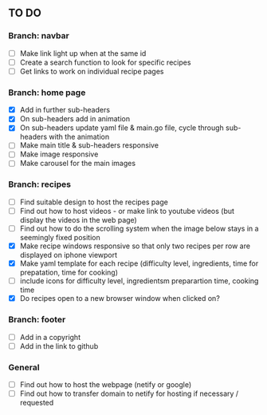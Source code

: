 ## TO DO

### Branch: navbar
- [ ] Make link light up when at the same id
- [ ] Create a search function to look for specific recipes
- [ ] Get links to work on individual recipe pages

### Branch: home page
- [x] Add in further sub-headers
- [x] On sub-headers add in animation
- [x] On sub-headers update yaml file & main.go file, cycle through sub-headers with the animation 
- [ ] Make main title & sub-headers responsive
- [ ] Make image responsive
- [ ] Make carousel for the main images

### Branch: recipes
- [ ] Find suitable design to host the recipes page
- [ ] Find out how to host videos - or make link to youtube videos (but display the videos in the web page)
- [ ] Find out how to do the scrolling system when the image below stays in a seemingly fixed position
- [x] Make recipe windows responsive so that only two recipes per row are displayed on iphone viewport
- [x] Make yaml template for each recipe (difficulty level, ingredients, time for prepatation, time for cooking) 
- [ ] include icons for difficulty level, ingredientsm preparartion time, cooking time
- [x] Do recipes open to a new browser window when clicked on?

### Branch: footer
- [ ] Add in a copyright 
- [ ] Add in the link to github

### General
- [ ] Find out how to host the webpage (netify or google)
- [ ] Find out how to transfer domain to netify for hosting if necessary / requested